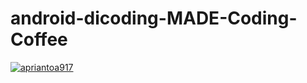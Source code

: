 # android-dicoding-MADE-Coding-Coffee

[![apriantoa917](https://circleci.com/gh/apriantoa917/android-dicoding-MADE-Coding-Coffee.svg?style=svg)](https://circleci.com/gh/apriantoa917/android-dicoding-MADE-Coding-Coffee)
